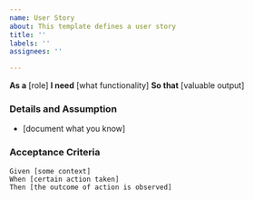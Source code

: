 ```yaml
---
name: User Story
about: This template defines a user story
title: ''
labels: ''
assignees: ''

---
```


**As a** [role]
**I need** [what functionality]
**So that** [valuable output]

### Details and Assumption
* [document what you know]

### Acceptance Criteria 

```gherkin
Given [some context]
When [certain action taken]
Then [the outcome of action is observed]
